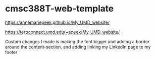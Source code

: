 # cmsc388T-web-template

https://annemariepeek.github.io/My_UMD_website/

https://terpconnect.umd.edu/~apeek/My_UMD_website/

Custom changes I made is making the font bigger and adding a border around the content-section, and adding linking my LinkedIn page to my footer
